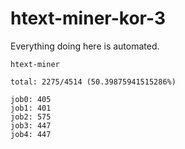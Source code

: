 # htext-miner-kor-3

Everything doing here is automated.

```
htext-miner

total: 2275/4514 (50.39875941515286%)

job0: 405
job1: 401
job2: 575
job3: 447
job4: 447
```